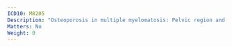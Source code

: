 ```yaml
---
ICD10: M8205
Description: "Osteoporosis in multiple myelomatosis: Pelvic region and thigh"
Matters: No
Weight: 0
---
```


